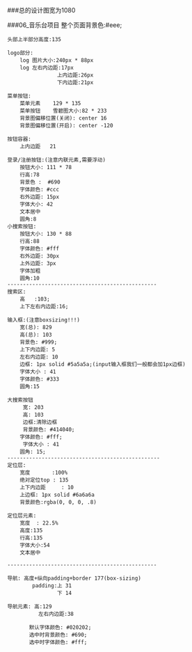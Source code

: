 ###总的设计图宽为1080

###06_音乐台项目
	整个页面背景色:#eee;
	
	头部上半部分高度:135
	
	logo部分:
		log 图片大小:240px * 88px
		log 左右内边距:17px
		            上内边距:26px
		            下内边距:21px
		            
	菜单按钮:
		菜单元素    129 * 135
		菜单按钮    雪碧图大小:82 * 233
		背景图偏移位置(关闭): center 16
		背景图偏移位置(开启): center -120
	
	按钮容器:
		上内边距   21
	
	登录/注册按钮:(注意内联元素,需要浮动)
		按钮大小: 111 * 78
		行高:78
		背景色 :  #690
		字体颜色: #ccc
		右外边距: 15px
		字体大小: 42
		文本居中
		圆角:8
	小搜索按钮:
		按钮大小: 130 * 88
		行高:88
		字体颜色: #fff
		右外边距: 30px
		上外边距: 3px
		字体加粗
		圆角:10
	------------------------------------------------
	搜索区:
		高	:103;
		上下左右内边距:16;
	
	输入框:(注意boxsizing!!!)
		宽(总): 829
		高(总): 103
		背景色: #999;
		上下内边距: 5
		左右内边距: 10
		边框: 1px solid #5a5a5a;(input输入框我们一般都会加1px边框)
		字体大小 : 41
		字体颜色: #333
		圆角:15
		
	大搜索按钮
		 宽: 203
  		 高: 103
  		 边框:清除边框
  		 背景颜色: #414040;
      	字体颜色: #fff;
      	 字体大小 : 41
      	圆角: 15;
  	-------------------------------------------------
	定位层:
		宽度		 :100%
		绝对定位top : 135
		上下内边距	  : 10
		上边框: 1px solid #6a6a6a 
		背景颜色:rgba(0, 0, 0, .8)
	
	定位层元素:
		宽度	: 22.5%
		高度:135
		行高:135
		字体大小:54
		文本居中
		
	------------------------------------------------
	
	导航: 高度+纵向padding+border 177(box-sizing)
			padding:上 31
					下 14
	
	导航元素: 高:129
			  左右内边距:38
			  
           默认字体颜色: #020202;
           选中时背景颜色: #690;
           选中时字体颜色: #fff;
      


